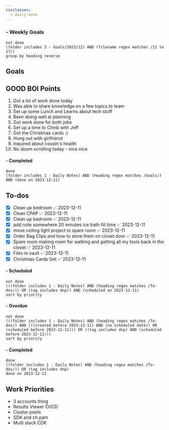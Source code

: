 ```yaml
---
cssclasses:
  - daily-note
---
```

### - Weekly Goals
```tasks
not done
(folder includes 3 - Goals/2023/12) AND (filename regex matches /11 to 17/)
group by heading reverse
```
## Goals
## GOOD BOI Points
1. Got a lot of work done today
2. Was able to share knowledge on a few topics to team
3. Set up some Lunch and Learns about tech stuff
4. Been doing well at planning
5. Got work done for both jobs
6. Set up a time to Climb with Jeff
7. Got the Christmas cards :)
8. Hung out with girlfriend
9. Inquired about cousin's health
10. No doom scrolling today - nice nice
#### - Completed
```tasks
done
(folder includes 1 - Daily Notes) AND (heading regex matches /Goals/) AND (done on 2023-12-11)
```
## To-dos
- [x] Clean up bedroom ✅ 2023-12-11
- [x] Clean CPAP ✅ 2023-12-11
- [x] Clean up bedroom ✅ 2023-12-11
- [x] add note somewhere 20 minutes ice bath fill time ✅ 2023-12-11
- [x] move ceiling light project to spare room ✅ 2023-12-11
- [x] Order Bag Clips and how to store them on closet door ✅ 2023-12-11
- [x] Spare room making room for walking and getting all my tools back in the closet ✅ 2023-12-11
- [x] Files in vault ✅ 2023-12-11
- [x] Christmas Cards Get ✅ 2023-12-11
#### - Scheduled
```tasks
not done
(((folder includes 1 - Daily Notes) AND (heading regex matches /To-dos/)) OR (tag includes dnp)) AND (scheduled on 2023-12-11)
sort by priority
```
#### - Overdue
```tasks
not done
(((folder includes 1 - Daily Notes) AND (heading regex matches /To-dos/) AND (((created before 2023-12-11) AND (no scheduled date)) OR (scheduled before 2023-12-11))) OR ((tag includes dnp) AND (scheduled before 2023-12-11)))
sort by priority
```
#### - Completed
```tasks
done
((folder includes 1 - Daily Notes) AND (heading regex matches /To-dos/)) OR (tag includes dnp)
done on 2023-12-11
```



## Work Priorities
- 3 accounts thing
- Results Viewer CI/CD
- Cluster pools
- SDK and ch.pam
- Multi stack CDK